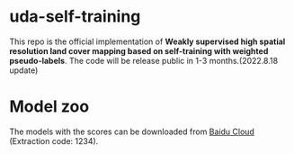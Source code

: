 # uda-self-training
This repo is the official implementation of **Weakly supervised high spatial resolution land cover mapping based on self-training with weighted pseudo-labels**. The code will be release public in 1-3 months.(2022.8.18 update)

# Model zoo
The models with the scores can be downloaded from [Baidu Cloud](https://pan.baidu.com/s/1eT1Y6DFE4lqgAbrmY4bmVw) (Extraction code: 1234).
